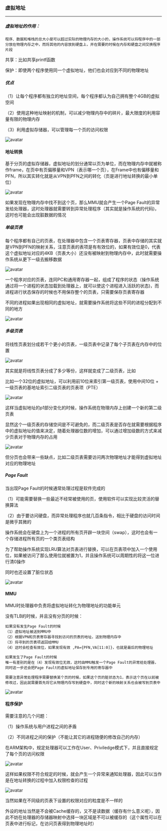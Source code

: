 ### 虚拟地址

------

##### 虚拟地址的作用：

```
程序、数据和堆栈的总大小是可以超过实际的物理内存的大小的，操作系统可以将程序中的一部分放在物理内存之中，而将其他的内容放到硬盘上，并在需要的时候在内存和硬盘之间交换程序片段
```

共享：比如共享printf函数

保护：即使两个程序使用同一个虚拟地址，他们也会对应到不同的物理地址

##### 优点

（1）让每个程序都有独立的地址空间，每个程序都认为自己拥有整个4GB的虚拟空间

（2）使用这种地址映射的机制，可以减少物理内存中的碎片，最大限度的利用容量有限的物理内存

（3）利用虚拟存储器，可以管理每一个页的访问权限

![avatar](https://github.com/xie-1399/RISCVZone/tree/main/doc/pic/VirtrualAddress/VirtrualAddress1.png)

#### 地址转换

基于分页的虚拟存储器，虚拟地址的划分通常以页为单位，而在物理内存中就被称作frame，在页中有页偏移量和VPN（表示哪一个页），在Frame中也有偏移量和PFN，所以其实转化就是从VPN到PFN之间的转化（页是进行地址转换的最小单位）

![avatar](https://github.com/xie-1399/RISCVZone/tree/main/doc/pic/VirtrualAddress/VirtrualAddress2.png)

如果发现在物理内存中找不到这个页，那么MMU就会产生一个Page Fault的异常发给处理器，这时处理器就需要转到异常处理程序（其实就是操作系统的代码)，这时也可能会出现脏数据的情况

##### 单级页表

每个程序都有自己的页表，在处理器中包含一个页表寄存器，页表中存储的其实就是VPN到PFN的映射关系，注意页表的表项是有有效位的，如果有效位是0，代表这个虚拟地址对应的4KB（页表大小）还没有被映射到物理内存中，此时就需要操作系统从更下一级去搬移数据

![avatar](https://github.com/xie-1399/RISCVZone/tree/main/doc/pic/VirtrualAddress/VirtrualAddress3.png)

一个程序对应的页表，连同PC和通用寄存器一起，组成了程序的状态（操作系统通过将一个进程的状态加载到处理器上，就可以使这个进程进入活跃的状态)，而进程进行状态保存的时候也不用保存整个的页表，只需要保存页表寄存器

不同的进程如果出现相同的虚拟地址，就需要操作系统将这些不同的进程分配到不同的地方

![avatar](https://github.com/xie-1399/RISCVZone/tree/main/doc/pic/VirtrualAddress/VirtrualAddress4.png)

##### 多级页表

将线性页表划分成若干个更小的页表，一级页表中记录了每个子页表在内存中的位置

![avatar](https://github.com/xie-1399/RISCVZone/tree/main/doc/pic/VirtrualAddress/VirtrualAddress5.png)

其实就是将线性页表分成了多少等份，这样就变成了二级页表，比如

比如一个32位的虚拟地址，可以利用前10位来索引第一级页表，使用中间10位 + 一级页表的基地址索引二级页表的页表项（PTE）

![avatar](https://github.com/xie-1399/RISCVZone/tree/main/doc/pic/VirtrualAddress/VirtrualAddress6.png)

这样当虚拟地址的p1部分变化的时候，操作系统在物理内存上创建一个新的第二级页表

显然这个一级页表的存储空间是不可避免的，而二级页表是否存在就需要根据程序中的虚拟地址的值来决定，随着处理器位数的增加，可以通过增加级数的方式来减少页表对于物理内存的占用

![avatar](https://github.com/xie-1399/RISCVZone/tree/main/doc/pic/VirtrualAddress/VirtrualAddress7.png)

但分页也会带来一些缺点，比如二级页表需要访问两次物理地址才能得到虚拟地址对应的物理地址

##### Page Fault

当出现Page Fault的时候通常处理过程是软件完成的

（1）可能需要替换一些最近不经常被使用的页，使用软件可以实现比较灵活的替换算法

（2）由于要访问硬盘，而异常处理程序也就几百条指令，相比于硬盘的访问时间是微乎其微的

操作系统会在硬盘上为一个进程的所有页开辟一块空间（swap），这时也会有一个存储进程所有页的一个类页表结构

为了帮助操作系统实现LRU算法对页表进行替换，可以在页表项中加入一个使用位，如果被访问了那么使用位就被置为1，并且操作系统可以周期性的将这一位进行清0操作

同时也还设置了脏位状态

![avatar](https://github.com/xie-1399/RISCVZone/tree/main/doc/pic/VirtrualAddress/VirtrualAddress8.png)

#### MMU

MMU时处理器中负责将虚拟地址转化为物理地址的功能单元

没有TLB的时候，并且没有分页的时候：

```
如果没有发生Page Fault的时候
（1）虚拟地址被送到MMU中
（2）根据VPN和页表寄存器寻找到访问的页表的地址，送到物理内存中
（3）将寻到的页表项返回给MMU
（4）这时会检查有效位，如果发现有效 ,PA={PFN,VA[11:0]}，也就是最后的物理地址
```

```
如果发生了Page Fault的时候
唯一有差别的是在（4）发现有效位无效，这时由MMU触发一个Page Fault的异常给处理器，同时这一步还会把Page Fault的虚拟地址保存到专用的寄存器中

需要注意异常处理程序需要替换某个页的时候，如果这个页的脏状态为1，表示这个页在以前被修改过，因此就需要首先将它从物理内存写到硬盘中，同时这个新的映射关系也会被写到页表中
```

![avatar](https://github.com/xie-1399/RISCVZone/tree/main/doc/pic/VirtrualAddress/VirtrualAddress9.png)

#### 程序保护

需要注意的几个问题：

（1）操作系统与用户进程之间的矛盾

（2）不同进程之间的保护（不能让其它的进程随便的修改自己的内存）

在ARM架构中，规定处理器可以工作在User、Priviledge模式下，并且直接规定了每个页的访问权限

![avatar](https://github.com/xie-1399/RISCVZone/tree/main/doc/pic/VirtrualAddress/VirtrualAddress10.png)

这样如果权限不符合规定的时候，就会产生一个异常来通知处理器，因此可以当作是在地址转换的过程中加入权限检查的过程

![avatar](https://github.com/xie-1399/RISCVZone/tree/main/doc/pic/VirtrualAddress/VirtrualAddress11.png)

当然如果在不同级的页表下设置的权限对应的粒度是不一样的

外设的地址当然是不会被Cache缓存的，又不是读数据（缓存有什么意义呢），因此不妨在处理器的存储器映射中选择一块区域是不可以被缓存的（这个属性可以在页表中进行标记，在访问页表得到物理地址时）



